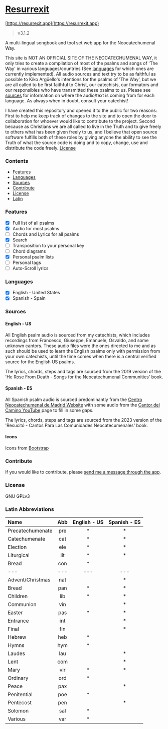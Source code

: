 # [Resurrexit](https://resurrexit.app)

[https://resurrexit.app](https://resurrexit.app)

> v3.1.2

A multi-lingual songbook and tool set web app for the Neocatechumenal Way.

This site is NOT AN OFFICIAL SITE OF THE NEOCATECHUMENAL WAY, it only tries to create a compilation of most of the psalms and songs of 'The Way' in various languages/countries (See [languages](#languages) for which ones are currently implemented). All audio sources and text try to be as faithful as possible to Kiko Argüello's intentions for the psalms of 'The Way', but we are all called to be first faithful to Christ, our catechists, our formators and our responsibles who have transmitted these psalms to us. Please see [sources](#sources) for information on where the audio/text is coming from for each language. As always when in doubt, consult your catechist!

I have created this repository and opened it to the public for two reasons: First to help me keep track of changes to the site and to open the door to collaboration for whoever would like to contribute to the project. Second because as Christians we are all called to live in the Truth and to give freely to others what has been given freely to us, and I believe that open source software fulfills both of these roles by giving anyone the ability to see the Truth of what the source code is doing and to copy, change, use and distribute the code freely. [License](#license)

### Contents

- [Features](#features)
- [Languages](#languages)
- [Sources](#sources)
- [Contribute](#contribute)
- [License](#license)
- [Latin](#latin-abbreviations)

### Features

- [x] Full list of all psalms
- [x] Audio for most psalms
- [ ] Chords and Lyrics for all psalms
- [x] Search
- [ ] Transposition to your personal key
- [ ] Chord diagrams
- [x] Personal psalm lists
- [ ] Personal tags
- [ ] Auto-Scroll lyrics

### Languages

- [x] English - United States
- [x] Spanish - Spain

### Sources

#### English - US

All English psalm audio is sourced from my catechists, which includes recordings from Francesco, Giuseppe, Emanuele, Osvaldo, and some unknown cantors. These audio files were the ones directed to me and as such should be used to learn the English psalms only with permission from your own catechists, until the time comes when there is a central verified source for the English US psalms.

The lyrics, chords, steps and tags are sourced from the 2019 version of the 'He Rose From Death - Songs for the Neocatechumenal Communities' book.

#### Spanish - ES

All Spanish psalm audio is sourced predominantly from the [Centro Neocatechumenal de Madrid Website](https://cantos.cnc.madrid) with some audio from the [Cantor del Camino YouTube](https://www.youtube.com/@CantorDelCamino) page to fill in some gaps.

The lyrics, chords, steps and tags are sourced from the 2023 version of the 'Resucitó - Cantos Para Las Comunidades Neocatecumenales' book.

#### Icons

Icons from [Bootstrap](https://icons.getbootstrap.com/)

### Contribute

If you would like to contribute, please [send me a message through the app](https://resurrexit.app/).

### License

GNU GPLv3

### Latin Abbreviations

| Name				| Abb 	| English - US	| Spanish - ES	|
| :--				| :---:	| :---:			| :---:			|
| Precatechumenate	| pre	| *				| *				|
| Catechumenate		| cat	| *				| *				|
| Election			| ele	| *				| *				|
| Liturgical		| lit	| *				| *				|
| Bread				| con	| *				|				|
| ---				| ---	| ---			| ---			|
| Advent/Christmas	| nat	|				| *				|
| Bread				| pan	| *				| *				|
| Children			| lib	| *				| *				|
| Communion			| vin	|				| *				|
| Easter			| pas	| *				| *				|
| Entrance			| int	|				| *				|
| Final				| fin	|				| *				|
| Hebrew			| heb	| *				|				|
| Hymns				| hym	| *				|				|
| Laudes			| lau	|				| *				|
| Lent				| com	|				| *				|
| Mary				| vir	| *				| *				|
| Ordinary			| ord	| *				|				|
| Peace				| pax	|				| *				|
| Penitential		| poe	| *				|				|
| Pentecost			| pen	|				| *				|
| Solomon			| sal	| *				| 				|
| Various			| var	| *				|				|
